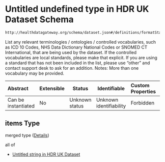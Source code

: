 # Untitled undefined type in HDR UK Dataset Schema

```txt
http://healthdatagateway.org/schema/dataset.json#/definitions/formatStandards/properties/vocabulary-encoding-scheme/items
```

List any relevant terminologies / ontologies / controlled vocabularies, such as ICD 10 Codes, NHS Data Dictionary National Codes or SNOMED CT International, that are being used by the dataset. If the controlled vocabularies are local standards, please make that explicit. If you are using a standard that has not been included in the list, please use “other” and contact support desk to ask for an addition. Notes: More than one vocabulary may be provided.


| Abstract            | Extensible | Status         | Identifiable            | Custom Properties | Additional Properties | Access Restrictions | Defined In                                                                 |
| :------------------ | ---------- | -------------- | ----------------------- | :---------------- | --------------------- | ------------------- | -------------------------------------------------------------------------- |
| Can be instantiated | No         | Unknown status | Unknown identifiability | Forbidden         | Allowed               | none                | [dataset.schema.json\*](../out/dataset.schema.json "open original schema") |

## items Type

merged type ([Details](dataset-definitions-formatstandards-properties-controlled-vocabulary-items.md))

all of

-   [Untitled string in HDR UK Dataset](dataset-definitions-controlledvocabulary.md "check type definition")
